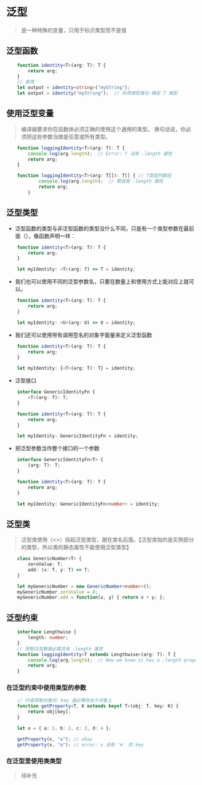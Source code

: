 # 泛型
>   是一种特殊的变量，只用于标识类型而不是值

## 泛型函数
```typescript
    function identity<T>(arg: T): T {
        return arg;
    }
    // 使用
    let output = identity<string>("myString");
    let output = identity("myString");  // 利用类型推论-确定 T 类型
```

## 使用泛型变量
>   编译器要求你在函数体必须正确的使用这个通用的类型。 换句话说，你必须把这些参数当做是任意或所有类型。

```typescript
    function loggingIdentity<T>(arg: T): T {
        console.log(arg.length);  // Error: T 没有 .length 属性
        return arg;
    }
```

```typescript
    function loggingIdentity<T>(arg: T[]): T[] { // T类型的数组
            console.log(arg.length);  // 数组有 .length 属性
            return arg;
        }
```



## 泛型类型
-   泛型函数的类型与非泛型函数的类型没什么不同，只是有一个类型参数在最前面（<T>），像函数声明一样：
```typescript
    function identity<T>(arg: T): T {
        return arg;
    }

    let myIdentity: <T>(arg: T) => T = identity;
```
-   我们也可以使用不同的泛型参数名，只要在数量上和使用方式上能对应上就可以。
```typescript
    function identity<T>(arg: T): T {
        return arg;
    }

    let myIdentity: <U>(arg: U) => U = identity;
```
-   我们还可以使用带有调用签名的对象字面量来定义泛型函数
```typescript
    function identity<T>(arg: T): T {
        return arg;
    }

    let myIdentity: {<T>(arg: T): T} = identity;
```
-   泛型接口
```typescript
    interface GenericIdentityFn {
        <T>(arg: T): T;
    }

    function identity<T>(arg: T): T {
        return arg;
    }

    let myIdentity: GenericIdentityFn = identity;
```
-   把泛型参数当作整个接口的一个参数
```typescript
    interface GenericIdentityFn<T> {
        (arg: T): T;
    }

    function identity<T>(arg: T): T {
        return arg;
    }

    let myIdentity: GenericIdentityFn<number> = identity;
```

## 泛型类
>   泛型类使用（<>）括起泛型类型，跟在类名后面。【泛型类指的是实例部分的类型，所以类的静态属性不能使用泛型类型】

```typescript
    class GenericNumber<T> {
        zeroValue: T;
        add: (x: T, y: T) => T;
    }

    let myGenericNumber = new GenericNumber<number>();
    myGenericNumber.zeroValue = 0;
    myGenericNumber.add = function(x, y) { return x + y; };
```

## 泛型约束
```typescript
    interface Lengthwise {
        length: number;
    }
    // 限制泛型数据必需含有 .length 属性
    function loggingIdentity<T extends Lengthwise>(arg: T): T {
        console.log(arg.length);  // Now we know it has a .length property, so no more error
        return arg;
    }
```

### 在泛型约束中使用类型的参数
```typescript
    // 约束获取对象时，key 值必需存在于对象上
    function getProperty<T, K extends keyof T>(obj: T, key: K) {
        return obj[key];
    }

    let x = { a: 1, b: 2, c: 3, d: 4 };

    getProperty(x, "a"); // okay
    getProperty(x, "m"); // error: x 没有 'm' 的 key
```

### 在泛型里使用类类型
>   待补充

